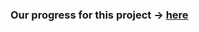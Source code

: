 ### Our progress for this project -> [here](https://github.com/haani1224/TechManiac_Project1_SAD_20232024)
